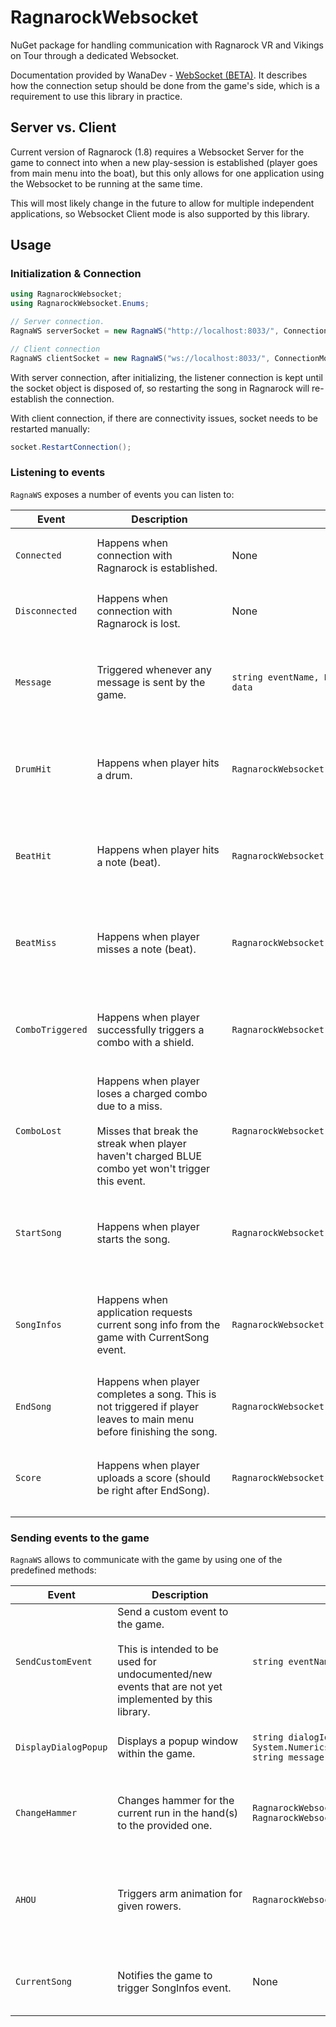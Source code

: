 # RagnarockWebsocket

NuGet package for handling communication with Ragnarock VR and Vikings on Tour through a dedicated Websocket.

Documentation provided by WanaDev - [WebSocket (BETA)](https://wanadev.notion.site/WebSocket-BETA-30cdc789baa44b899d161bcbd128227d). 
It describes how the connection setup should be done from the game's side, which is a requirement to use this library in practice.

## Server vs. Client

Current version of Ragnarock (1.8) requires a Websocket Server for the game to connect into when a new play-session is established (player goes from main menu into the boat), 
but this only allows for one application using the Websocket to be running at the same time.

This will most likely change in the future to allow for multiple independent applications, 
so Websocket Client mode is also supported by this library.

## Usage

### Initialization & Connection

```csharp
using RagnarockWebsocket;
using RagnarockWebsocket.Enums;

// Server connection.
RagnaWS serverSocket = new RagnaWS("http://localhost:8033/", ConnectionMode.Server);  // Equivalent to new RagnaWS(), using the default values from Wanadev documentation.

// Client connection
RagnaWS clientSocket = new RagnaWS("ws://localhost:8033/", ConnectionMode.Client);
```

With server connection, after initializing, the listener connection is kept until the socket object is disposed of, so restarting the song in Ragnarock will re-establish the connection.

With client connection, if there are connectivity issues, socket needs to be restarted manually:

```csharp
socket.RestartConnection();
```

### Listening to events

```RagnaWS``` exposes a number of events you can listen to:

<table>
	<thead>
		<th>Event</th>
		<th style="min-width: 200px;">Description</th>
		<th>Payload</th>
		<th>Example</th>
	</thead>
	<tbody>
		<tr>
			<td><code>Connected</code></td>
			<td>Happens when connection with Ragnarock is established.</td>
			<td>None</td>
			<td>

```csharp
socket.Connected += () => {
    Console.WriteLine("Connected to Ragnarock!");
}
```

</td>
		</tr>
		<tr>
			<td><code>Disconnected</code></td>
			<td>Happens when connection with Ragnarock is lost.</td>
			<td>None</td>
			<td>

```csharp
socket.Disconnected += () => {
    Console.WriteLine("Connection to Ragnarock lost!");
}
```

</td>
		</tr>
		<tr>
			<td><code>Message</code></td>
			<td>Triggered whenever any message is sent by the game.</td>
			<td><code>string eventName, Newtonsoft.Json.Linq.JToken data</code></td>
			<td>

```csharp
socket.Message += (eventName, data) => {
    Console.WriteLine($"Received event {eventName} with data {data}.");
}

// Received event ragnarockInitConnection with data connected.
// Received event DrumHit with data {hand: "Left", intensity: 0.75}.
```

</td>
		</tr>
		<tr>
			<td><code>DrumHit</code></td>
			<td>Happens when player hits a drum.</td>
			<td><code>RagnarockWebsocket.Data.DrumHitData&nbsp;data</code></td>
			<td>

```csharp
socket.DrumHit += (data) => {
    Console.WriteLine($"Drum hit with {data.hand} hand at {data.intensity} intensity.");
}

// Drum hit with Left hand at 0.0123 intensity.
// Drum hit with Right hand at 0.75 intensity.
```

</td>
		</tr>
		<tr>
			<td><code>BeatHit</code></td>
			<td>Happens when player hits a note (beat).</td>
			<td><code>RagnarockWebsocket.Data.BeatHitData&nbsp;data</code></td>
			<td>

```csharp
socket.BeatHit += (data) => {
    Console.WriteLine($"Note hit at {data.time} beat with {1000 * data.delta}ms latency.");
}

// Note hit at 120.0 beat with 4.024ms latency.
// Note hit at 120.0499667 beat with -0.241ms latency.
```

</td>
		</tr>
		<tr>
			<td><code>BeatMiss</code></td>
			<td>Happens when player misses a note (beat).</td>
			<td><code>RagnarockWebsocket.Data.BeatMissData&nbsp;data</code></td>
			<td>

```csharp
socket.BeatMiss += (data) => {
    Console.WriteLine($"Note missed at {data.time} beat.");
}

// Note missed at 120.0 beat.
// Note missed at 120.0499667 beat.
```

</td>
		</tr>
		<tr>
			<td><code>ComboTriggered</code></td>
			<td>Happens when player successfully triggers a combo with a shield.</td>
			<td><code>RagnarockWebsocket.Data.ComboTriggeredData&nbsp;data</code></td>
			<td>

```csharp
socket.ComboTriggered += (data) => {
    Console.WriteLine($"{data.level} combo triggered.");
}

// Yellow combo triggered.
// Blue combo triggered.
```

</td>
		</tr>
		<tr>
			<td><code>ComboLost</code></td>
			<td>Happens when player loses a charged combo due to a miss.<br/><br/>Misses that break the streak when player haven't charged BLUE combo yet won't trigger this event.</td>
			<td><code>RagnarockWebsocket.Data.ComboLostData&nbsp;data</code></td>
			<td>

```csharp
socket.ComboLost += (data) => {
    Console.WriteLine($"{data.GetLostAtLevel()} combo lost at {data.lostAt}.");
}

// Blue combo lost at 0.650041.
// Yellow combo lost at 1.012343.
// Yellow combo lost at 2.501231.
```

</td>
		</tr>
		<tr>
			<td><code>StartSong</code></td>
			<td>Happens when player starts the song.</td>
			<td><code>RagnarockWebsocket.Data.StartSongData&nbsp;data</code></td>
			<td>

```csharp
socket.StartSong += (data) => {
    Console.WriteLine($"Started playing {data.songTitle} by {data.songArtist}.");
}

// Started playing Dewey by Celkilt.
// Started playing Kammthar by Ultra Vomit.
```

</td>
		</tr>
		<tr>
			<td><code>SongInfos</code></td>
			<td>Happens when application requests current song info from the game with CurrentSong event.</td>
			<td><code>RagnarockWebsocket.Data.SongInfosData&nbsp;data</code></td>
			<td>

```csharp
socket.SongInfos += (data) => {
    Console.WriteLine($"Playing {data.songTitle} by {data.songAuthor}.");
}
socket.CurrentSong().Wait();

// Playing Dewey by Celkilt.
// Playing Kammthar by Ultra Vomit.
```

</td>
		</tr>
		<tr>
			<td><code>EndSong</code></td>
			<td>Happens when player completes a song. This is not triggered if player leaves to main menu before finishing the song.</td>
			<td><code>RagnarockWebsocket.Data.EndSongData&nbsp;data</code></td>
			<td>

```csharp
socket.Endsong += (data) => {
    Console.WriteLine("Finished playing a song.");
}
```

</td>
		</tr>
		<tr>
			<td><code>Score</code></td>
			<td>Happens when player uploads a score (should be right after EndSong).</td>
			<td><code>RagnarockWebsocket.Data.ScoreEventData&nbsp;data</code></td>
			<td>

```csharp
socket.Endsong += (data) => {
    Console.WriteLine($"Traveled {data.distance}m and only missed {data.stats.missed} notes.");
}

// Traveled 1555.403809m and only missed 5 notes.
```

</td>
		</tr>
	</tbody>
</table>

### Sending events to the game

`RagnaWS` allows to communicate with the game by using one of the predefined methods:

<table>
	<thead>
		<th>Event</th>
		<th style="min-width: 200px;">Description</th>
		<th>Parameters</th>
		<th>Example</th>
	</thead>
	<tbody>
		<tr>
			<td><code>SendCustomEvent</code></td>
			<td>Send a custom event to the game.<br/><br/>This is intended to be used for undocumented/new events that are not yet implemented by this library.</td>
			<td><code>string eventName, object data</code></td>
			<td>

```csharp
socket.SendCustomEvent("hammer", new { hammer = 1, hand = "left" }).Wait();
```

</td>
		</tr>
		<tr>
			<td><code>DisplayDialogPopup</code></td>
			<td>Displays a popup window within the game.</td>
			<td><code>string&nbsp;dialogIdentifier, string&nbsp;title, System.Numerics.Vector3&nbsp;location, string&nbsp;message, double&nbsp;duration</code></td>
			<td>

```csharp
using System.Numerics;

socket.DisplayDialogPopup("samplePopup", "Sample popup", new Vector3(200, 50, 20), "Hello world", 5).Wait();
```

</td>
		</tr>
		<tr>
			<td><code>ChangeHammer</code></td>
			<td>Changes hammer for the current run in the hand(s) to the provided one.</td>
			<td><code>RagnarockWebsocket.Enums.HammerHand&nbsp;hand, RagnarockWebsocket.Enums.Hammer&nbsp;hammer</code></td>
			<td>

```csharp
using RagnarockWebsocket.Enums;

socket.ChangeHammer(HammerHand.Left, Hammer.DrumGod).Wait();
socket.ChangeHammer(HammerHand.Right, Hammer.OriginalModel).Wait();
socket.ChangeHammer(HammerHand.Both, Hammer.Surtr).Wait();
```

</td>
		</tr>
		<tr>
			<td><code>AHOU</code></td>
			<td>Triggers arm animation for given rowers.</td>
			<td><code>RagnarockWebsocket.Enums.Rowers&nbsp;rowers</code></td>
			<td>

```csharp
using RagnarockWebsocket.Enums;

socket.AHOU(Rowers.FirstRowLeft).Wait();
socket.AHOU(Rowers.FirstRowLeft | Rowers.ThirdRowRight).Wait();
socket.AHOU(RowersUtil.SecondRow).Wait();
socket.AHOU(RowersUtil.LeftSide).Wait();
socket.AHOU(RowersUtil.All).Wait();
```

</td>
		</tr>
		<tr>
			<td><code>CurrentSong</code></td>
			<td>Notifies the game to trigger SongInfos event.</td>
			<td>None</td>
			<td>

```csharp
socket.SongInfos += (data) => {
    Console.WriteLine($"Playing {data.songTitle} by {data.songAuthor}.");
}
socket.CurrentSong().Wait();
```

</td>
		</tr>
	</tbody>
</table>